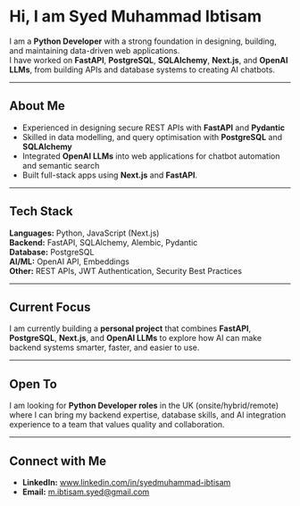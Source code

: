 # Hi, I am Syed Muhammad Ibtisam

I am a **Python Developer** with a strong foundation in designing, building, and maintaining data-driven web applications.  
I have worked on **FastAPI**, **PostgreSQL**, **SQLAlchemy**, **Next.js**, and **OpenAI LLMs**, from building APIs and database systems to creating AI chatbots.

---

## About Me

- Experienced in designing secure REST APIs with **FastAPI** and **Pydantic**
- Skilled in data modelling, and query optimisation with **PostgreSQL** and **SQLAlchemy**
- Integrated **OpenAI LLMs** into web applications for chatbot automation and semantic search
- Built full-stack apps using **Next.js** and **FastAPI**.

---

## Tech Stack

**Languages:** Python, JavaScript (Next.js)  
**Backend:** FastAPI, SQLAlchemy, Alembic, Pydantic  
**Database:** PostgreSQL  
**AI/ML:** OpenAI API, Embeddings  
**Other:** REST APIs, JWT Authentication, Security Best Practices

---

## Current Focus

I am currently building a **personal project** that combines **FastAPI**, **PostgreSQL**, **Next.js**, and **OpenAI LLMs** to explore how AI can make backend systems smarter, faster, and easier to use.

---

## Open To

I am looking for **Python Developer roles** in the UK (onsite/hybrid/remote) where I can bring my backend expertise, database skills, and AI integration experience to a team that values quality and collaboration.

---

## Connect with Me

- **LinkedIn:** www.linkedin.com/in/syedmuhammad-ibtisam
- **Email:** m.ibtisam.syed@gmail.com

